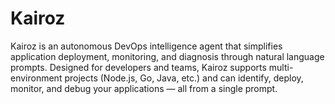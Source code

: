 # Kairoz
Kairoz is an autonomous DevOps intelligence agent that simplifies application deployment, monitoring, and diagnosis through natural language prompts. Designed for developers and teams, Kairoz supports multi-environment projects (Node.js, Go, Java, etc.) and can identify, deploy, monitor, and debug your applications — all from a single prompt.
